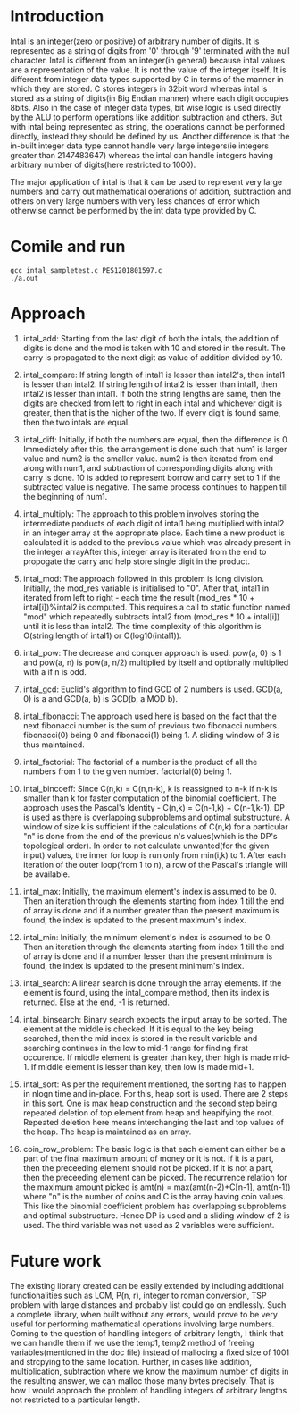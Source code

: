 # Introduction
Intal is an integer(zero or positive) of arbitrary number of digits. It is represented as a string of digits from '0' through '9' terminated with the null character. Intal is different from an integer(in general) because intal values are a representation of the value. It is not the value of the integer itself. It is different from integer data types supported by C in terms of the manner in which they are stored. C stores integers in 32bit word whereas intal is stored as a string of digits(in Big Endian manner) where each digit occupies 8bits. Also in the case of integer data types, bit wise logic is used directly by the ALU to perform operations like addition subtraction and others. But with intal being represented as string, the operations cannot be performed directly, instead they should be defined by us. Another difference is that the in-built integer data type cannot handle very large integers(ie integers greater than 2147483647) whereas the intal can handle integers having arbitrary number of digits(here restricted to 1000). 

The major application of intal is that it can be used to  represent very large numbers and carry out mathematical operations of addition, subtraction and others on very large numbers with very less chances of error which otherwise cannot be performed by the int data type provided by C.

# Comile and run
```
gcc intal_sampletest.c PES1201801597.c
./a.out
```

# Approach
1. intal_add:
Starting from the last digit of both the intals, the addition of digits is done and the mod is taken with 10 and stored in the result. The carry is propagated to the next digit as value of addition divided by 10.

2. intal_compare:
If string length of intal1 is lesser than intal2's, then intal1 is lesser than intal2. If string length of intal2 is lesser than intal1, then intal2 is lesser than intal1. If both the string lengths are same, then the digits are checked from left to right in each intal and whichever digit is greater, then that is the higher of the two. If every digit is found same, then the two intals are equal.

3. intal_diff:
Initially, if both the numbers are equal, then the difference is 0. Immediately after this, the arrangement is done such that num1 is larger value and num2 is the smaller value. num2 is then iterated from end along with num1, and subtraction of corresponding digits along with carry is done. 10 is added to represent borrow and carry set to 1 if the subtracted value is negative. The same process continues to happen till the beginning of num1.

4. intal_multiply:
The approach to this problem involves storing the intermediate products of each digit of intal1 being multiplied with intal2 in an integer array at the appropriate place. Each time a new product is calculated it is added to the previous value which was already present in the integer arrayAfter this, integer array is iterated from the end to propogate the carry and help store single digit in the product.

5. intal_mod:
The approach followed in this problem is long division. Initially, the mod_res variable is initialised to "0". After that, intal1 in iterated from left to right - each time the result (mod_res * 10 + intal[i])%intal2 is computed. This requires a call to static function named "mod" which repeatedly subtracts intal2 from (mod_res * 10 + intal[i]) until it is less than intal2. The time complexity of this algorithm is O(string length of intal1) or O(log10(intal1)).

6. intal_pow:
The decrease and conquer approach is used. pow(a, 0) is 1 and pow(a, n) is pow(a, n/2) multiplied by itself and optionally multiplied with a if n is odd.

7. intal_gcd:
Euclid's algorithm to find GCD of 2 numbers is used. GCD(a, 0) is a and GCD(a, b) is GCD(b, a MOD b).

8. intal_fibonacci:
The approach used here is based on the fact that the next fibonacci number is the sum of previous two fibonacci numbers. fibonacci(0) being 0 and fibonacci(1) being 1. A sliding window of 3 is thus maintained.

9. intal_factorial:
The factorial of a number is the product of all the numbers from 1 to the given number. factorial(0) being 1.

10. intal_bincoeff:
Since C(n,k) = C(n,n-k), k is reassigned to n-k if n-k is smaller than k for faster computation of the binomial coefficient. The approach uses the Pascal's Identity - C(n,k) = C(n-1,k) + C(n-1,k-1). DP is used as there is overlapping subproblems and optimal substructure. A window of size k is sufficient if the calculations of C(n,k) for a particular "n" is done from the end of the previous n's values(which is the DP's topological order). In order to not calculate unwanted(for the given input) values, the inner for loop is run only from min(i,k) to 1. After each iteration of the outer loop(from 1 to n), a row of the Pascal's triangle will be available.

11. intal_max:
Initially, the maximum element's index is assumed to be 0. Then an iteration through the elements starting from index 1 till the end of array is done and if a number greater than the present maximum is found, the index is updated to the present maximum's index.

12. intal_min:
Initially, the minimum element's index is assumed to be 0. Then an iteration through the elements starting from index 1 till the end of array is done and if a number lesser than the present minimum is found, the index is updated to the present minimum's index.

13. intal_search:
A linear search is done through the array elements. If the element is found, using the intal_compare method, then its index is returned. Else at the end, -1 is returned.

14. intal_binsearch:
Binary search expects the input array to be sorted. The element at the middle is checked. If it is equal to the key being searched, then the mid index is stored in the result variable and searching continues in the low to mid-1 range for finding first occurence. If middle element is greater than key, then high is made mid-1. If middle element is lesser than key, then low is made mid+1.

15. intal_sort:
As per the requirement mentioned, the sorting has to happen in nlogn time and in-place. For this, heap sort is used. There are 2 steps in this sort. One is max heap construction and the second step being repeated deletion of top element from heap and heapifying the root. Repeated deletion here means interchanging the last and top values of the heap. The heap is maintained as an array.

16. coin_row_problem:
The basic logic is that each element can either be a part of the final maximum amount of money or it is not. If it is a part, then the preceeding element should not be picked. If it is not a part, then the preceeding element can be picked. The recurrence relation for the maximum amount picked is amt(n) = max(amt(n-2)+C[n-1], amt(n-1)) where "n" is the number of coins and C is the array having coin values. This like the binomial coefficient problem has overlapping subproblems and optimal substructure. Hence DP is used and a sliding window of 2 is used. The third variable was not used as 2 variables were sufficient.

# Future work
The existing library created can be easily extended by including additional functionalities such as LCM, P(n, r), integer to roman conversion, TSP problem with large distances and probably list could go on endlessly. Such a complete library, when built without any errors, would prove to be very useful for performing mathematical operations involving large numbers. Coming to the question of handling integers of arbitrary length, I think that we can handle them if we use the temp1, temp2 method of freeing variables(mentioned in the doc file) instead of mallocing a fixed size of 1001 and strcpying to the same location. Further, in cases like addition, multiplication, subtraction where we know the maximum number of digits in the resulting answer, we can malloc those many bytes precisely. That is how I would approach the problem of handling integers of arbitrary lengths not restricted to a particular length.
